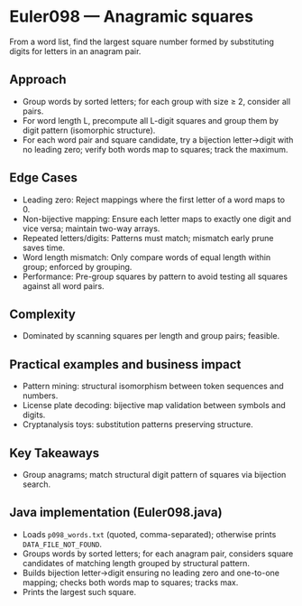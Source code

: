 # Euler098 — Anagramic squares

From a word list, find the largest square number formed by substituting digits for letters in an anagram pair.

## Approach

- Group words by sorted letters; for each group with size ≥ 2, consider all pairs.
- For word length L, precompute all L-digit squares and group them by digit pattern (isomorphic structure).
- For each word pair and square candidate, try a bijection letter→digit with no leading zero; verify both words map to squares; track the maximum.

## Edge Cases
- Leading zero: Reject mappings where the first letter of a word maps to 0.
- Non-bijective mapping: Ensure each letter maps to exactly one digit and vice versa; maintain two-way arrays.
- Repeated letters/digits: Patterns must match; mismatch early prune saves time.
- Word length mismatch: Only compare words of equal length within group; enforced by grouping.
- Performance: Pre-group squares by pattern to avoid testing all squares against all word pairs.

## Complexity
- Dominated by scanning squares per length and group pairs; feasible.

## Practical examples and business impact
- Pattern mining: structural isomorphism between token sequences and numbers.
- License plate decoding: bijective map validation between symbols and digits.
- Cryptanalysis toys: substitution patterns preserving structure.

## Key Takeaways
- Group anagrams; match structural digit pattern of squares via bijection search.

## Java implementation (Euler098.java)
- Loads `p098_words.txt` (quoted, comma-separated); otherwise prints `DATA_FILE_NOT_FOUND`.
- Groups words by sorted letters; for each anagram pair, considers square candidates of matching length grouped by structural pattern.
- Builds bijection letter→digit ensuring no leading zero and one-to-one mapping; checks both words map to squares; tracks max.
- Prints the largest such square.
